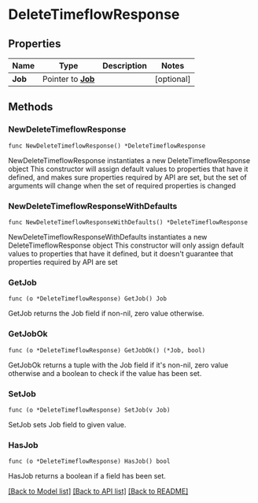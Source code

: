 # DeleteTimeflowResponse

## Properties

Name | Type | Description | Notes
------------ | ------------- | ------------- | -------------
**Job** | Pointer to [**Job**](Job.md) |  | [optional] 

## Methods

### NewDeleteTimeflowResponse

`func NewDeleteTimeflowResponse() *DeleteTimeflowResponse`

NewDeleteTimeflowResponse instantiates a new DeleteTimeflowResponse object
This constructor will assign default values to properties that have it defined,
and makes sure properties required by API are set, but the set of arguments
will change when the set of required properties is changed

### NewDeleteTimeflowResponseWithDefaults

`func NewDeleteTimeflowResponseWithDefaults() *DeleteTimeflowResponse`

NewDeleteTimeflowResponseWithDefaults instantiates a new DeleteTimeflowResponse object
This constructor will only assign default values to properties that have it defined,
but it doesn't guarantee that properties required by API are set

### GetJob

`func (o *DeleteTimeflowResponse) GetJob() Job`

GetJob returns the Job field if non-nil, zero value otherwise.

### GetJobOk

`func (o *DeleteTimeflowResponse) GetJobOk() (*Job, bool)`

GetJobOk returns a tuple with the Job field if it's non-nil, zero value otherwise
and a boolean to check if the value has been set.

### SetJob

`func (o *DeleteTimeflowResponse) SetJob(v Job)`

SetJob sets Job field to given value.

### HasJob

`func (o *DeleteTimeflowResponse) HasJob() bool`

HasJob returns a boolean if a field has been set.


[[Back to Model list]](../README.md#documentation-for-models) [[Back to API list]](../README.md#documentation-for-api-endpoints) [[Back to README]](../README.md)


